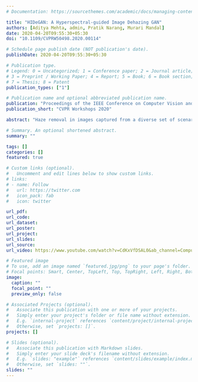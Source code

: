 ```yaml
---
# Documentation: https://sourcethemes.com/academic/docs/managing-content/

title: "HIDeGAN: A Hyperspectral-guided Image Dehazing GAN"
authors: [Aditya Mehta, admin, Pratik Narang, Murari Mandal]
date: 2020-04-20T09:55:30+05:30
doi: "10.1109/CVPRW50498.2020.00114"

# Schedule page publish date (NOT publication's date).
publishDate: 2020-04-20T09:55:30+05:30

# Publication type.
# Legend: 0 = Uncategorized; 1 = Conference paper; 2 = Journal article;
# 3 = Preprint / Working Paper; 4 = Report; 5 = Book; 6 = Book section;
# 7 = Thesis; 8 = Patent
publication_types: ["1"]

# Publication name and optional abbreviated publication name.
publication: "Proceedings of the IEEE Conference on Computer Vision and Pattern Recognition Workshops, 2020"
publication_short: "CVPR Workshops 2020"

abstract: "Haze removal in images captured from a diverse set of scenarios is a very challenging problem. The existing dehazing methods either reconstruct the transmission map or directly estimate the dehazed image in RGB color space. In this paper, we make a first attempt to propose a Hyperspectral-guided Image Dehazing Generative Adversarial Network (HIDEGAN). The HIDEGAN architecture is formulated by designing a enhanced version of CYCLEGAN named R2HCYCLE and an enhanced conditional GAN named H2RGAN. The R2HCYCLE makes use of the hyperspectral-image (HSI) in combination with cycle-consistency and skeleton losses in order to improve the quality of information recovery by analyzing the entire spectrum. The H2RGAN estimates the clean RGB image from the hazy hyperspectral image generated by the R2HCYCLE. The models designed for spatial-spectralspatial mapping generate visually better haze-free images. To facilitate HSI generation, datasets from spectral reconstruction challenge at NTIRE 2018 and NTIRE 2020 are used. A comprehensive set of experiments were conducted on the D-Hazy,and the recent RESIDE-Standard (SOTS), RESIDE-β (OTS) and RESIDE-Standard (HSTS) datasets. The proposed HIDEGAN outperforms the existing state-ofthe-art in all these datasets. "

# Summary. An optional shortened abstract.
summary: ""

tags: []
categories: []
featured: true

# Custom links (optional).
#   Uncomment and edit lines below to show custom links.
# links:
# - name: Follow
#   url: https://twitter.com
#   icon_pack: fab
#   icon: twitter

url_pdf:
url_code:
url_dataset:
url_poster:
url_project:
url_slides:
url_source:
url_video: https://www.youtube.com/watch?v=CdKxVfDSAL0&ab_channel=ComputerVisionFoundationVideos

# Featured image
# To use, add an image named `featured.jpg/png` to your page's folder. 
# Focal points: Smart, Center, TopLeft, Top, TopRight, Left, Right, BottomLeft, Bottom, BottomRight.
image:
  caption: ""
  focal_point: ""
  preview_only: false

# Associated Projects (optional).
#   Associate this publication with one or more of your projects.
#   Simply enter your project's folder or file name without extension.
#   E.g. `internal-project` references `content/project/internal-project/index.md`.
#   Otherwise, set `projects: []`.
projects: []

# Slides (optional).
#   Associate this publication with Markdown slides.
#   Simply enter your slide deck's filename without extension.
#   E.g. `slides: "example"` references `content/slides/example/index.md`.
#   Otherwise, set `slides: ""`.
slides: ""
---
```

